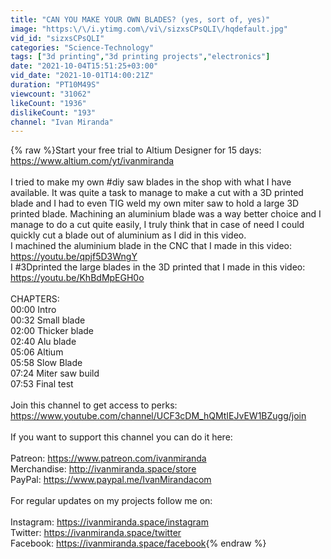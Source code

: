 ```yaml
---
title: "CAN YOU MAKE YOUR OWN BLADES? (yes, sort of, yes)"
image: "https:\/\/i.ytimg.com\/vi\/sizxsCPsQLI\/hqdefault.jpg"
vid_id: "sizxsCPsQLI"
categories: "Science-Technology"
tags: ["3d printing","3d printing projects","electronics"]
date: "2021-10-04T15:51:25+03:00"
vid_date: "2021-10-01T14:00:21Z"
duration: "PT10M49S"
viewcount: "31062"
likeCount: "1936"
dislikeCount: "193"
channel: "Ivan Miranda"
---
```

{% raw %}Start your free trial to Altium Designer for 15 days: <a rel="nofollow" target="blank" href="https://www.altium.com/yt/ivanmiranda">https://www.altium.com/yt/ivanmiranda</a><br /><br />I tried to make my own #diy saw blades in the shop with what I have available. It was quite a task to manage to make a cut with a 3D printed blade and I had to even TIG weld my own miter saw to hold a large 3D printed blade. Machining an aluminium blade was a way better choice and I manage to do a cut quite easily, I truly think that in case of need I could quickly cut a blade out of aluminium as I did in this video. <br />I machined the aluminium blade in the CNC that I made in this video: <br /><a rel="nofollow" target="blank" href="https://youtu.be/qpjf5D3WngY">https://youtu.be/qpjf5D3WngY</a><br />I #3Dprinted the large blades in the 3D printed that I made in this video:<br /><a rel="nofollow" target="blank" href="https://youtu.be/KhBdMpEGH0o">https://youtu.be/KhBdMpEGH0o</a><br /><br />CHAPTERS: <br />00:00 Intro<br />00:32​ Small blade<br />02:00 Thicker blade<br />02:40 Alu blade<br />05:06 Altium<br />05:58 Slow Blade<br />07:24 Miter saw build<br />07:53 Final test<br /><br />Join this channel to get access to perks:<br /><a rel="nofollow" target="blank" href="https://www.youtube.com/channel/UCF3cDM_hQMtIEJvEW1BZugg/join">https://www.youtube.com/channel/UCF3cDM_hQMtIEJvEW1BZugg/join</a><br /><br />If you want to support this channel you can do it here:<br /><br />Patreon: <a rel="nofollow" target="blank" href="https://www.patreon.com/ivanmiranda">https://www.patreon.com/ivanmiranda</a><br />Merchandise: <a rel="nofollow" target="blank" href="http://ivanmiranda.space/store">http://ivanmiranda.space/store</a><br />PayPal: <a rel="nofollow" target="blank" href="https://www.paypal.me/IvanMirandacom">https://www.paypal.me/IvanMirandacom</a><br /><br />For regular updates on my projects follow me on:<br /><br />Instagram: <a rel="nofollow" target="blank" href="https://ivanmiranda.space/instagram">https://ivanmiranda.space/instagram</a><br />Twitter: <a rel="nofollow" target="blank" href="https://ivanmiranda.space/twitter">https://ivanmiranda.space/twitter</a><br />Facebook: <a rel="nofollow" target="blank" href="https://ivanmiranda.space/facebook">https://ivanmiranda.space/facebook</a>{% endraw %}
